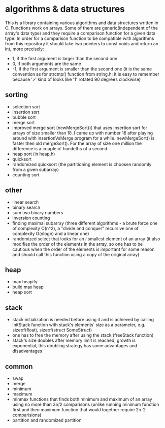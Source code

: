 # algorithms & data structures

This is a library containing various algorithms and data structures written in C. Functions work on arrays. Some of them are generic(independent of the array's data type) and they require a comparison function for a given data type. In order for a comparison function to be compatible with algorithms from this repository it should take two pointers to const voids and return an int, more precisely:
 - 1, if the first argument is larger than the second one
 - 0, if both arguments are the same
 - -1, if the first argument is smaller than the second one
(it is the same convention as for strcmp() function from string.h; it is easy to remember because '>' kind of looks like '1' rotated 90 degrees clockwise) 

## sorting
 - selection sort
 - insertion sort
 - bubble sort
 - merge sort
 - improved merge sort (newMergeSort()) that uses insertion sort for arrays of size smaller than 18. I came up with number 18 after playing around with insertionVsMerge program for a while. newMergeSort() is faster then old mergeSort(). For the array of size one million the difference is a couple of hundeths of a second.
 - heap sort (in heap.h)
 - quicksort
 - randomized quicksort (the partitioning element is choosen randomly from a given subarray)
 - counting sort

## other
 - linear search
 - binary search
 - sum two binary numbers
 - inversion counting
 - finding maximal subarray (three different algorithms - a brute force one of
complexity O(n^2), a "divide and conquer" recursive one of complexity O(nlogn) and a linear one)
 - randomized select that looks for an *i* smallest element of an array (it also
   modifies the order of the elements in the array, so one has to be cautious
   when the order of the elements is important for some reason and should call this
   function using a copy of the original array)

## heap
 - max heapify
 - build max heap
 - heap sort

## stack
 - stack initialization is needed before using it and is achieved by calling
   initStack function with stack's elements' size as a parameter, e.g.
   sizeof(float), sizeof(struct SomeStruct)
 - one has to free the memory after using the stack (freeStack function)
 - stack's size doubles after memory limit is reached, growth is exponential,
   this doubling strategy has some advantages and disadvantages 

## common
 - swap
 - merge
 - minimum
 - maximum
 - minmax functions that finds both minimum and maximum of an array using no
   more than 3n/2 comparisons (unlike running minimum function first and then maximum function that
   would together require 2n-2 comparisions)
 - partition and randomized partition
